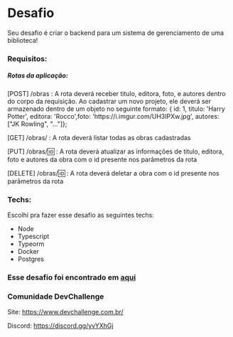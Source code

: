 <h1>Desafio</h1>
<p>Seu desafio é criar o backend para um sistema de gerenciamento de uma biblioteca!</p>
<h3>Requisitos:</h3>
<h5>Rotas da aplicação:</h5>
<p>[POST] /obras : A rota deverá receber titulo, editora, foto, e autores dentro do corpo da requisição. Ao cadastrar um novo projeto, ele deverá ser armazenado dentro de um objeto no seguinte formato: { id: 1, titulo: 'Harry Potter', editora: 'Rocco',foto: 'https://i.imgur.com/UH3IPXw.jpg', autores: ["JK Rowling", "..."]};</p>
<p>[GET] /obras/ : A rota deverá listar todas as obras cadastradas</p>
<p>[PUT] /obras/🆔 : A rota deverá atualizar as informações de titulo, editora, foto e autores da obra com o id presente nos parâmetros da rota</p>
<p>[DELETE] /obras/🆔 : A rota deverá deletar a obra com o id presente nos parâmetros da rota</p>
<h3>Techs:</h3>
<p>Escolhi pra fazer esse desafio as seguintes techs:</p>
<ul>
<li>Node</li>
<li>Typescript</li>
<li>Typeorm</li>
<li>Docker</li>
<li>Postgres</li>
</ul>
<h3>Esse desafio foi encontrado em <a href="https://devchallenge.com.br/challenges/5f0b43f5a5fec43156149043/details">aqui</a></h3>
<h3>Comunidade DevChallenge</h3>
<p>Site: <a href="https://www.devchallenge.com.br/"> https://www.devchallenge.com.br/</a></p>
<p>Discord: <a href="https://discord.gg/yvYXhGj">https://discord.gg/yvYXhGj</a></p>
